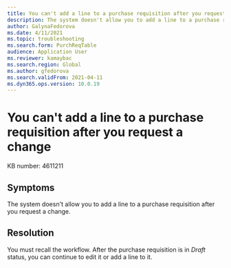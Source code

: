 ```yaml
---
title: You can't add a line to a purchase requisition after you request a change
description: The system doesn't allow you to add a line to a purchase requisition after you request a change.
author: GalynaFedorova
ms.date: 4/11/2021
ms.topic: troubleshooting
ms.search.form: PurchReqTable
audience: Application User
ms.reviewer: kamaybac
ms.search.region: Global
ms.author: gfedorova
ms.search.validFrom: 2021-04-11
ms.dyn365.ops.version: 10.0.19
---
```


# You can't add a line to a purchase requisition after you request a change

KB number: 4611211

## Symptoms

The system doesn't allow you to add a line to a purchase requisition after you request a change.

## Resolution

You must recall the workflow. After the purchase requisition is in *Draft* status, you can continue to edit it or add a line to it.
